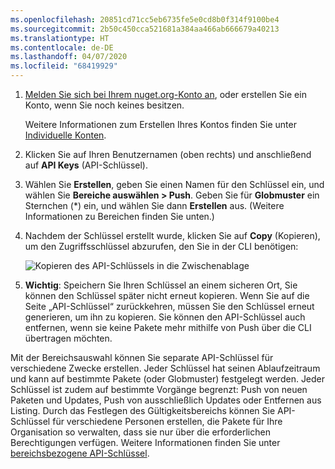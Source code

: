 ```yaml
---
ms.openlocfilehash: 20851cd71cc5eb6735fe5e0cd8b0f314f9100be4
ms.sourcegitcommit: 2b50c450cca521681a384aa466ab666679a40213
ms.translationtype: HT
ms.contentlocale: de-DE
ms.lasthandoff: 04/07/2020
ms.locfileid: "68419929"
---
```

1. [Melden Sie sich bei Ihrem nuget.org-Konto an](https://www.nuget.org/users/account/LogOn?returnUrl=%2F), oder erstellen Sie ein Konto, wenn Sie noch keines besitzen.

   Weitere Informationen zum Erstellen Ihres Kontos finden Sie unter [Individuelle Konten](../../nuget-org/individual-accounts.md).

1. Klicken Sie auf Ihren Benutzernamen (oben rechts) und anschließend auf **API Keys** (API-Schlüssel).

1. Wählen Sie **Erstellen**, geben Sie einen Namen für den Schlüssel ein, und wählen Sie **Bereiche auswählen > Push**. Geben Sie für **Globmuster** ein Sternchen (*) ein, und wählen Sie dann **Erstellen** aus. (Weitere Informationen zu Bereichen finden Sie unten.)

1. Nachdem der Schlüssel erstellt wurde, klicken Sie auf **Copy** (Kopieren), um den Zugriffsschlüssel abzurufen, den Sie in der CLI benötigen:

    ![Kopieren des API-Schlüssels in die Zwischenablage](../media/QS_Create-02-APIKey.png)

1. **Wichtig**: Speichern Sie Ihren Schlüssel an einem sicheren Ort, Sie können den Schlüssel später nicht erneut kopieren. Wenn Sie auf die Seite „API-Schlüssel“ zurückkehren, müssen Sie den Schlüssel erneut generieren, um ihn zu kopieren. Sie können den API-Schlüssel auch entfernen, wenn sie keine Pakete mehr mithilfe von Push über die CLI übertragen möchten.

Mit der Bereichsauswahl können Sie separate API-Schlüssel für verschiedene Zwecke erstellen. Jeder Schlüssel hat seinen Ablaufzeitraum und kann auf bestimmte Pakete (oder Globmuster) festgelegt werden. Jeder Schlüssel ist zudem auf bestimmte Vorgänge begrenzt: Push von neuen Paketen und Updates, Push von ausschließlich Updates oder Entfernen aus Listing. Durch das Festlegen des Gültigkeitsbereichs können Sie API-Schlüssel für verschiedene Personen erstellen, die Pakete für Ihre Organisation so verwalten, dass sie nur über die erforderlichen Berechtigungen verfügen. Weitere Informationen finden Sie unter [bereichsbezogene API-Schlüssel](../../nuget-org/scoped-api-keys.md).